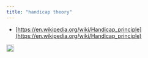 ```yaml
---
title: "handicap theory"
---
```


- [https://en.wikipedia.org/wiki/Handicap_principle](https://en.wikipedia.org/wiki/Handicap_principle)

<img src='https://scrapbox.io/api/pages/nishio/en/icon' alt='en.icon' height="19.5"/>